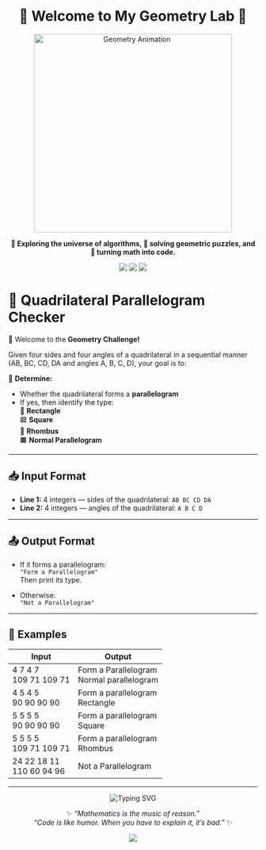 <h1 align="center">📐 Welcome to My Geometry Lab 🧮</h1>

<p align="center">
  <img src="![Thinking Math](https://media.giphy.com/media/d31w24psGYeekCZy/giphy.gif)" width="400" alt="Geometry Animation">
</p>

<p align="center">
   <b> 🚀 Exploring the universe of algorithms, 🧠 solving geometric puzzles, and 🧮 turning math into code.</b>
</p>

<p align="center">
  <img src="https://img.shields.io/badge/Geometry-Driven-blueviolet?style=flat-square&logo=python&logoColor=white" />
  <img src="https://img.shields.io/badge/Logic-Lover-critical?style=flat-square&logo=codeforces&logoColor=white" />
  <img src="https://img.shields.io/badge/Math%20Puzzles-Solving-green?style=flat-square&logo=leetcode&logoColor=white" />
</p>

# 📐 Quadrilateral Parallelogram Checker

👋 Welcome to the **Geometry Challenge!**

Given four sides and four angles of a quadrilateral in a sequential manner (AB, BC, CD, DA and angles A, B, C, D), your goal is to:

🧠 **Determine:**
- Whether the quadrilateral forms a **parallelogram**
- If yes, then identify the type:  
  🔲 **Rectangle**  
  🟪 **Square**  
  🔷 **Rhombus**  
  🟫 **Normal Parallelogram**

---

## 📥 Input Format

- **Line 1:** 4 integers — sides of the quadrilateral: `AB BC CD DA`  
- **Line 2:** 4 integers — angles of the quadrilateral: `A B C D`

---

## 📤 Output Format

- If it forms a parallelogram:  
  `"Form a Parallelogram"`  
  Then print its type.

- Otherwise:  
  `"Not a Parallelogram"`

---

## 🧪 Examples



<table>
  <thead>
    <tr>
      <th>Input</th>
      <th>Output</th>
    </tr>
  </thead>
  <tbody>
    <tr>
      <td>4 7 4 7<br>109 71 109 71</td>
      <td>Form a Parallelogram<br>Normal parallelogram</td>
    </tr>
    <tr>
      <td>4 5 4 5<br>90 90 90 90</td>
      <td>Form a parallelogram<br>Rectangle</td>
    </tr>
    <tr>
      <td>5 5 5 5<br>90 90 90 90</td>
      <td>Form a parallelogram<br>Square</td>
    </tr>
    <tr>
      <td>5 5 5 5<br>109 71 109 71</td>
      <td>Form a parallelogram<br>Rhombus</td>
    </tr>
    <tr>
      <td>24 22 18 11<br>110 60 94 96</td>
      <td>Not a Parallelogram</td>
    </tr>
  </tbody>
</table>

<hr>

<p align="center">
  <img src="https://readme-typing-svg.herokuapp.com?font=Fira+Code&size=22&duration=4000&pause=1000&color=0EE6B7&center=true&vCenter=true&width=300&lines=“Mathematics+is+the+music+of+reason.”;“Code+is+like+humor.+When+you+have+to+explain+it,+it%E2%80%99s+bad.”" alt="Typing SVG" />
</p>

<p align="center">
  ✨ <i>“Mathematics is the music of reason.”</i><br>
  <i>“Code is like humor. When you have to explain it, it’s bad.”</i> ✨
</p>

<p align="center">
  <img src="https://img.shields.io/badge/Made%20with-%E2%9D%A4%EF%B8%8F%20and%20Logic-blue?style=flat-square" />
</p>

